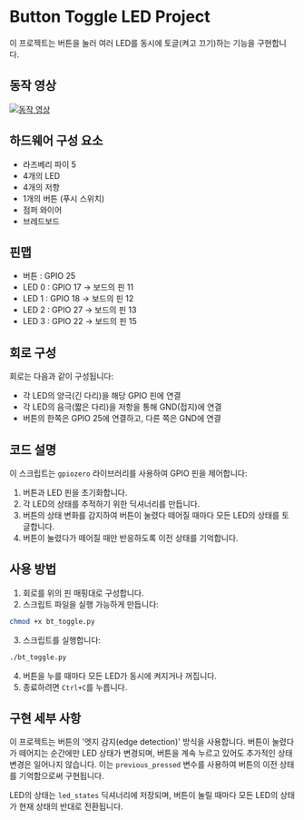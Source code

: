 # Button Toggle LED Project

이 프로젝트는 버튼을 눌러 여러 LED를 동시에 토글(켜고 끄기)하는 기능을 구현합니다.

## 동작 영상

[![동작 영상](https://img.youtube.com/vi/NiFIljaI5Mo/0.jpg)](https://www.youtube.com/watch?v=NiFIljaI5Mo)

## 하드웨어 구성 요소

- 라즈베리 파이 5
- 4개의 LED
- 4개의 저항
- 1개의 버튼 (푸시 스위치)
- 점퍼 와이어
- 브레드보드

## 핀맵

- 버튼 : GPIO 25
- LED 0 : GPIO 17 -> 보드의 핀 11
- LED 1 : GPIO 18 -> 보드의 핀 12
- LED 2 : GPIO 27 -> 보드의 핀 13
- LED 3 : GPIO 22 -> 보드의 핀 15

## 회로 구성

회로는 다음과 같이 구성됩니다:
- 각 LED의 양극(긴 다리)을 해당 GPIO 핀에 연결
- 각 LED의 음극(짧은 다리)을 저항을 통해 GND(접지)에 연결
- 버튼의 한쪽은 GPIO 25에 연결하고, 다른 쪽은 GND에 연결

## 코드 설명

이 스크립트는 `gpiozero` 라이브러리를 사용하여 GPIO 핀을 제어합니다:

1. 버튼과 LED 핀을 초기화합니다.
2. 각 LED의 상태를 추적하기 위한 딕셔너리를 만듭니다.
3. 버튼의 상태 변화를 감지하여 버튼이 눌렸다 떼어질 때마다 모든 LED의 상태를 토글합니다.
4. 버튼이 눌렸다가 떼어질 때만 반응하도록 이전 상태를 기억합니다.

## 사용 방법

1. 회로를 위의 핀 매핑대로 구성합니다.
2. 스크립트 파일을 실행 가능하게 만듭니다:
```bash
chmod +x bt_toggle.py
```
3. 스크립트를 실행합니다:
```bash
./bt_toggle.py
```
4. 버튼을 누를 때마다 모든 LED가 동시에 켜지거나 꺼집니다.
5. 종료하려면 `Ctrl+C`를 누릅니다.

## 구현 세부 사항

이 프로젝트는 버튼의 '엣지 감지(edge detection)' 방식을 사용합니다. 버튼이 눌렸다가 떼어지는 순간에만 LED 상태가 변경되며, 버튼을 계속 누르고 있어도 추가적인 상태 변경은 일어나지 않습니다. 이는 `previous_pressed` 변수를 사용하여 버튼의 이전 상태를 기억함으로써 구현됩니다.

LED의 상태는 `led_states` 딕셔너리에 저장되며, 버튼이 눌릴 때마다 모든 LED의 상태가 현재 상태의 반대로 전환됩니다.